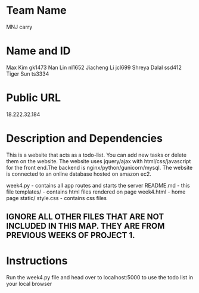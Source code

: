 # Team Name
MNJ carry

# Name and ID
Max Kim 		gk1473
Nan Lin			nl1652
Jiacheng Li 	jcl699
Shreya Dalal	ssd412
Tiger Sun		ts3334
# Public URL
18.222.32.184
# Description and Dependencies
This is a website that acts as a todo-list. You can add new tasks or delete them on the website. The website uses jquery/ajax with html/css/javascript for the front end.The backend is nginx/python/gunicorn/mysql. The website is connected to an online database hosted on amazon ec2. 

week4.py 	- contains all app routes and starts the server
README.md 	- this file
templates/	- contains html files rendered on page
	week4.html 	- home page
static/ 
		style.css 	- contains css files

## IGNORE ALL OTHER FILES THAT ARE NOT INCLUDED IN THIS MAP. THEY ARE FROM PREVIOUS WEEKS OF PROJECT 1.
# Instructions

Run the week4.py file and head over to localhost:5000 to use the todo list in your local browser
